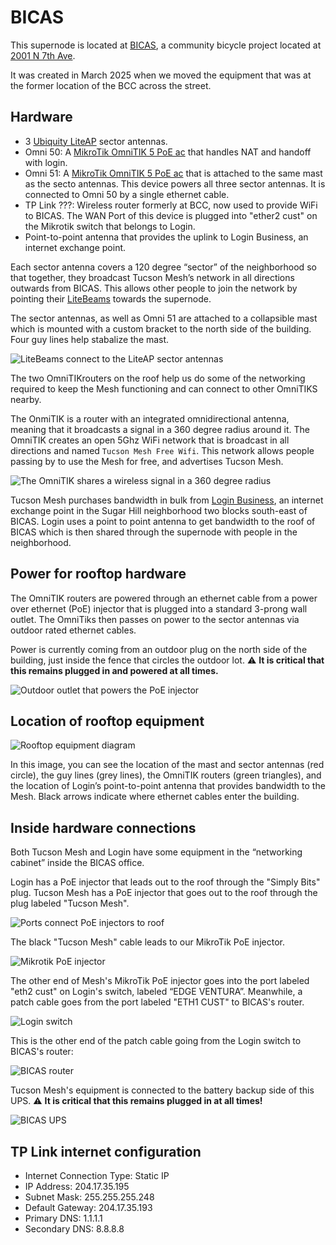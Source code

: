 # BICAS 

This supernode is located at [BICAS](https://bicas.org/), a community bicycle project located at [2001 N 7th Ave](https://maps.app.goo.gl/uK3XnBHGnFK33Zqw9).

It was created in March 2025 when we moved the equipment that was at the former location of the BCC across the street.

## Hardware

- 3 [Ubiquity LiteAP](../../hardware/liteap.md) sector antennas.
- Omni 50: A [MikroTik OmniTIK 5 PoE ac](../../hardware/omnitik.md) that handles NAT and handoff with login.
- Omni 51: A [MikroTik OmniTIK 5 PoE ac](../../hardware/omnitik.md) that is attached to the same mast as the secto antennas. This device powers all three sector antennas. It is connected to Omni 50 by a single ethernet cable.
- TP Link ???: Wireless router formerly at BCC, now used to provide WiFi to BICAS. The WAN Port of this device is plugged into "ether2 cust" on the Mikrotik switch that belongs to Login.
- Point-to-point antenna that provides the uplink to Login Business, an internet exchange point.

 Each sector antenna covers a 120 degree “sector” of the neighborhood so that together, they broadcast Tucson Mesh’s network in all directions outwards from BICAS. This allows other people to join the network by pointing their [LiteBeams](../../hardware/litebeam.md) towards the supernode.

The sector antennas, as well as Omni 51 are attached to a collapsible mast which is mounted with a custom bracket to the north side of the building. Four guy lines help stabalize the mast.

![LiteBeams connect to the LiteAP sector antennas](img/liteap_litebeam.png)

The two OmniTIKrouters on the roof help us do some of the networking required to keep the Mesh functioning and can connect to other OmniTIKS nearby.

The OnmiTIK is a router with an integrated omnidirectional antenna, meaning that it broadcasts a signal in a 360 degree radius around it. The OmniTIK creates an open 5Ghz WiFi network that is broadcast in all directions and named `Tucson Mesh Free Wifi`. This network allows people passing by to use the Mesh for free, and advertises Tucson Mesh.

![The OmniTIK shares a wireless signal in a 360 degree radius](img/omnitik-infographic.png)

Tucson Mesh purchases bandwidth in bulk from [Login Business](https://www.loginbusiness.com/), an internet exchange point in the Sugar Hill neighborhood two blocks south-east of BICAS. Login uses a point to point antenna to get bandwidth to the roof of BICAS which is then shared through the supernode with people in the neighborhood.


## Power for rooftop hardware

The OmniTIK routers are powered through an ethernet cable from a power over ethernet (PoE) injector that is plugged into a standard 3-prong wall outlet. The OmniTiks then passes on power to the sector antennas via outdoor rated ethernet cables.

Power is currently coming from an outdoor plug on the north side of the building, just inside the fence that circles the outdoor lot. ⚠️  **It is critical that this remains plugged in and powered at all times.** 

![Outdoor outlet that powers the PoE injector](img/bicas_supernode_power_outlet.png)


## Location of rooftop equipment

![Rooftop equipment diagram](img/bicas_supernode_rooftop_diagram.png)


In this image, you can see the location of the mast and sector antennas (red circle), the guy lines (grey lines), the OmniTIK routers (green triangles), and the location of Login’s point-to-point antenna that provides bandwidth to the Mesh. Black arrows indicate where ethernet cables enter the building.


## Inside hardware connections

Both Tucson Mesh and Login have some equipment in the “networking cabinet” inside the BICAS office.

Login has a PoE injector that leads out to the roof through the "Simply Bits"  plug. Tucson Mesh has a PoE injector that goes out to the roof through the plug labeled "Tucson Mesh".

![Ports connect PoE injectors to roof](img/bicas_supernode_ports_poe_to_roof.jpg)

The black "Tucson Mesh" cable leads to our MikroTik PoE injector.

![Mikrotik PoE injector](img/bicas_supernode_microtik_poe_injector.jpg)

The other end of Mesh's MikroTik PoE injector goes into the port labeled "eth2 cust" on Login's switch, labeled “EDGE VENTURA”. Meanwhile, a patch cable goes from the port labeled "ETH1 CUST" to BICAS's router.

![Login switch](img/bicas_supernode_login_switch.jpg)

This is the other end of the patch cable going from the Login switch to BICAS's router:

![BICAS router](img/bicas_supernode_bicas_router.jpg)

Tucson Mesh's equipment is connected to the battery backup side of this UPS. ⚠️   **It is critical that this remains plugged in at all times!** 

![BICAS UPS](img/bicas_supernode_ups.jpg)

## TP Link internet configuration

- Internet Connection Type: Static IP
- IP Address: 204.17.35.195
- Subnet Mask: 255.255.255.248
- Default Gateway: 204.17.35.193
- Primary DNS: 1.1.1.1
- Secondary DNS: 8.8.8.8

